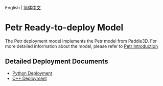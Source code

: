 English | [简体中文](README_CN.md)

# Petr Ready-to-deploy Model

The Petr deployment model implements the Petr model from Paddle3D. For more detailed information about the model, please refer to [Petr Introduction](https://github.com/PaddlePaddle/Paddle3D/tree/develop/docs/models/petr)


## Detailed Deployment Documents

- [Python Deployment](python)
- [C++ Deployment](cpp)

